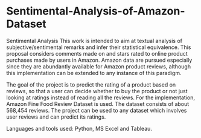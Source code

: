 # Sentimental-Analysis-of-Amazon-Dataset
Sentimental Analysis This work is intended to aim at textual analysis of subjective/sentimental remarks and infer their statistical equivalence. This proposal considers comments made on and stars rated to online product purchases made by users in Amazon. Amazon data are pursued especially since they are abundantly available for Amazon product reviews, although this implementation can be extended to any instance of this paradigm.

The goal of the project is to predict the rating of a product based on reviews, so that a user can decide whether to buy the product or not just looking at ratings instead of reading all the reviews. For the implementation, Amazon Fine Food Review Dataset is used. The dataset consists of about 568,454 reviews. The project can be used to any dataset which involves user reviews and can predict its ratings.

Languages and tools used: Python, MS Excel and Tableau.
